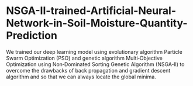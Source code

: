 # NSGA-II-trained-Artificial-Neural-Network-in-Soil-Moisture-Quantity-Prediction
We trained our deep learning model using evolutionary algorithm Particle Swarm Optimization (PSO) and genetic algorithm Multi‐Objective Optimization using Non‐Dominated Sorting Genetic Algorithm (NSGA‐II) to overcome the drawbacks of back propagation and gradient descent algorithm and so that we can always locate the global minima.
